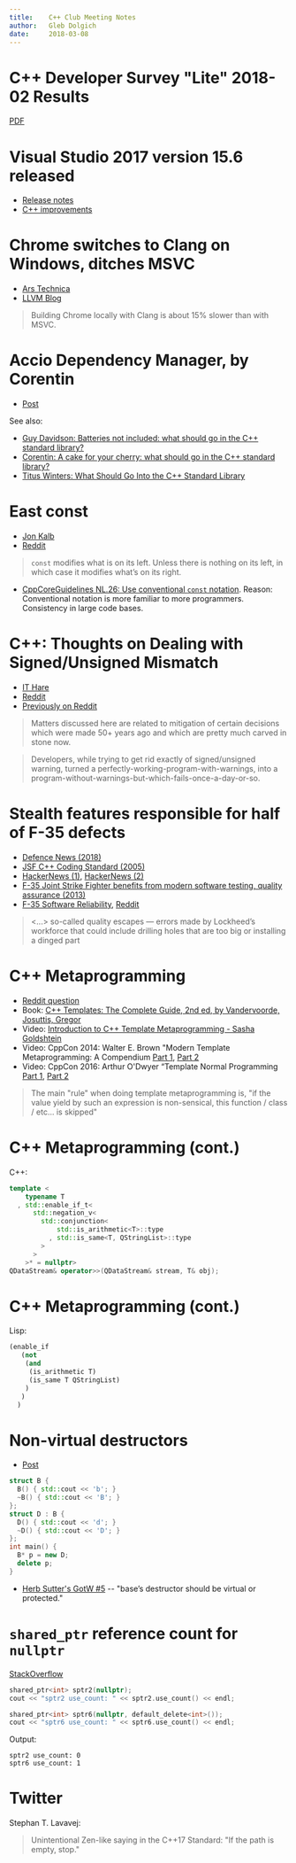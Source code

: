 ```yaml
---
title:    C++ Club Meeting Notes
author:   Gleb Dolgich
date:     2018-03-08
---
```


# C++ Developer Survey "Lite" 2018-02 Results

[PDF](https://isocpp.org/files/papers/CppDevSurvey-2018-02-summary.pdf)

# Visual Studio 2017 version 15.6 released

* [Release notes](https://docs.microsoft.com/en-us/visualstudio/releasenotes/vs2017-relnotes)
* [C++ improvements](https://docs.microsoft.com/en-us/visualstudio/releasenotes/vs2017-relnotes#CPlusPlus)

# Chrome switches to Clang on Windows, ditches MSVC

* [Ars Technica](https://arstechnica.com/gadgets/2018/03/chrome-on-windows-ditches-microsofts-compiler-now-uses-clang/)
* [LLVM Blog](http://blog.llvm.org/2018/03/clang-is-now-used-to-build-chrome-for.html)

> Building Chrome locally with Clang is about 15% slower than with MSVC.

# Accio Dependency Manager, by Corentin

* [Post](https://medium.com/@corentin.jabot/accio-dependency-manager-b1846e1caf76)

See also:

* [Guy Davidson: Batteries not included: what should go in the C++ standard library?](https://hatcat.com/?p=16)
* [Corentin: A cake for your cherry: what should go in the C++ standard library?](https://hackernoon.com/a-cake-for-your-cherry-what-should-go-in-the-c-standard-library-804fcecccef8)
* [Titus Winters: What Should Go Into the C++ Standard Library](https://abseil.io/blog/20180227-what-should-go-stdlib)

# East const

* [Jon Kalb](http://slashslash.info/2018/02/a-foolish-consistency/)
* [Reddit](https://www.reddit.com/r/cpp/comments/80k8hc/a_blog_rant_on_east_const/)

> `const` modifies what is on its left. Unless there is nothing on its left, in which case it modifies what’s on its right.

* [CppCoreGuidelines NL.26: Use conventional `const` notation](https://github.com/isocpp/CppCoreGuidelines/blob/master/CppCoreGuidelines.md#nl26-use-conventional-const-notation). Reason: Conventional notation is more familiar to more programmers. Consistency in large code bases.

# C++: Thoughts on Dealing with Signed/Unsigned Mismatch

* [IT Hare](http://ithare.com/c-thoughts-on-dealing-with-signedunsigned-mismatch/)
* [Reddit](https://www.reddit.com/r/cpp/comments/82hmsc/c_thoughts_on_dealing_with_signedunsigned_mismatch/)
* [Previously on Reddit](https://www.reddit.com/r/cpp/comments/7y0o6r/is_it_a_good_practice_to_use_unsigned_values/)

> Matters discussed here are related to mitigation of certain decisions which were made 50+ years ago and which are pretty much carved in stone now.

> Developers, while trying to get rid exactly of signed/unsigned warning, turned a perfectly-working-program-with-warnings, into a program-without-warnings-but-which-fails-once-a-day-or-so.

# Stealth features responsible for half of F-35 defects

* [Defence News (2018)](https://www.defensenews.com/air/2018/03/06/stealth-features-responsible-for-half-of-f-35-defects-lockheed-program-head-states/)
* [JSF C++ Coding Standard (2005)](http://www.stroustrup.com/JSF-AV-rules.pdf)
* [HackerNews (1)](https://news.ycombinator.com/item?id=3967316), [HackerNews (2)](https://news.ycombinator.com/item?id=7628746)
* [F-35 Joint Strike Fighter benefits from modern software testing, quality assurance (2013)](http://www.militaryaerospace.com/articles/2013/10/software-code-f-35.html)
* [F-35 Software Reliability](https://www.reuters.com/article/us-usa-lockheed-fighter/exclusive-pentagon-report-faults-f-35-on-software-reliability-idUSBREA0M1L920140123), [Reddit](https://www.reddit.com/r/programming/comments/1vypm3/f35_software_reliability/)

> <...> so-called quality escapes — errors made by Lockheed’s workforce that could include drilling holes that are too big or installing a dinged part

# C++ Metaprogramming

* [Reddit question](https://www.reddit.com/r/cpp/comments/82nbdv/c_metaprogramming/)
* Book: [C++ Templates: The Complete Guide, 2nd ed, by Vandervoorde, Josuttis, Gregor](https://www.amazon.com/C-Templates-Complete-Guide-2nd/dp/0321714121)
* Video: [Introduction to C++ Template Metaprogramming - Sasha Goldshtein](https://www.youtube.com/watch?v=lrziylOWBT4)
* Video: CppCon 2014: Walter E. Brown "Modern Template Metaprogramming: A Compendium [Part 1](https://www.youtube.com/watch?v=Am2is2QCvxY), [Part 2](https://www.youtube.com/watch?v=a0FliKwcwXE&t=1s)
* Video: CppCon 2016: Arthur O'Dwyer “Template Normal Programming [Part 1](https://www.youtube.com/watch?v=vwrXHznaYLA), [Part 2](https://www.youtube.com/watch?v=VIz6xBvwYd8)

> The main "rule" when doing template metaprogramming is, "if the value yield by such an expression is non-sensical, this function / class / etc... is skipped"

# C++ Metaprogramming (cont.)

C++:

```cpp
template <
    typename T
  , std::enable_if_t<
      std::negation_v<
        std::conjunction<
            std::is_arithmetic<T>::type
          , std::is_same<T, QStringList>::type
        >
      >
    >* = nullptr>
QDataStream& operator>>(QDataStream& stream, T& obj);
```

# C++ Metaprogramming (cont.)

Lisp:

```lisp
(enable_if
   (not
    (and
     (is_arithmetic T)
     (is_same T QStringList)
    )
   )
  )
```

# Non-virtual destructors

* [Post](https://blog.knatten.org/2018/03/02/non-virtual-destructors/)

```cpp
struct B {
  B() { std::cout << 'b'; }
  ~B() { std::cout << 'B'; }
};
struct D : B {
  D() { std::cout << 'd'; }
  ~D() { std::cout << 'D'; }
};
int main() {
  B* p = new D;
  delete p;
}
```

* [Herb Sutter's GotW #5](https://herbsutter.com/2013/05/22/gotw-5-solution-overriding-virtual-functions/) -- "base’s destructor should be virtual or protected."

# `shared_ptr` reference count for `nullptr`

[StackOverflow](https://stackoverflow.com/questions/48885252/c-sharedptr-use-count-for-nullptr)

```cpp
shared_ptr<int> sptr2(nullptr);
cout << "sptr2 use_count: " << sptr2.use_count() << endl;

shared_ptr<int> sptr6(nullptr, default_delete<int>());
cout << "sptr6 use_count: " << sptr6.use_count() << endl;
```

Output:

```
sptr2 use_count: 0
sptr6 use_count: 1
```

# Twitter

Stephan T. Lavavej:

> Unintentional Zen-like saying in the C++17 Standard: "If the path is empty, stop."